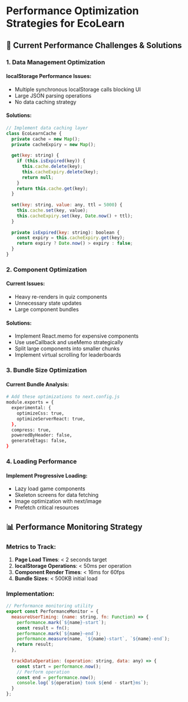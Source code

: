 # Performance Optimization Strategies for EcoLearn

## 🚀 Current Performance Challenges & Solutions

### 1. **Data Management Optimization**

#### localStorage Performance Issues:
- Multiple synchronous localStorage calls blocking UI
- Large JSON parsing operations
- No data caching strategy

#### Solutions:
```javascript
// Implement data caching layer
class EcoLearnCache {
  private cache = new Map();
  private cacheExpiry = new Map();
  
  get(key: string) {
    if (this.isExpired(key)) {
      this.cache.delete(key);
      this.cacheExpiry.delete(key);
      return null;
    }
    return this.cache.get(key);
  }
  
  set(key: string, value: any, ttl = 5000) {
    this.cache.set(key, value);
    this.cacheExpiry.set(key, Date.now() + ttl);
  }
  
  private isExpired(key: string): boolean {
    const expiry = this.cacheExpiry.get(key);
    return expiry ? Date.now() > expiry : false;
  }
}
```

### 2. **Component Optimization**

#### Current Issues:
- Heavy re-renders in quiz components
- Unnecessary state updates
- Large component bundles

#### Solutions:
- Implement React.memo for expensive components
- Use useCallback and useMemo strategically
- Split large components into smaller chunks
- Implement virtual scrolling for leaderboards

### 3. **Bundle Size Optimization**

#### Current Bundle Analysis:
```bash
# Add these optimizations to next.config.js
module.exports = {
  experimental: {
    optimizeCss: true,
    optimizeServerReact: true,
  },
  compress: true,
  poweredByHeader: false,
  generateEtags: false,
}
```

### 4. **Loading Performance**

#### Implement Progressive Loading:
- Lazy load game components
- Skeleton screens for data fetching
- Image optimization with next/image
- Prefetch critical resources

## 📊 Performance Monitoring Strategy

### Metrics to Track:
1. **Page Load Times**: < 2 seconds target
2. **localStorage Operations**: < 50ms per operation
3. **Component Render Times**: < 16ms for 60fps
4. **Bundle Sizes**: < 500KB initial load

### Implementation:
```javascript
// Performance monitoring utility
export const PerformanceMonitor = {
  measureUserTiming: (name: string, fn: Function) => {
    performance.mark(`${name}-start`);
    const result = fn();
    performance.mark(`${name}-end`);
    performance.measure(name, `${name}-start`, `${name}-end`);
    return result;
  },
  
  trackDataOperation: (operation: string, data: any) => {
    const start = performance.now();
    // Perform operation
    const end = performance.now();
    console.log(`${operation} took ${end - start}ms`);
  }
};
```